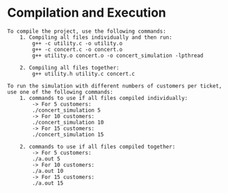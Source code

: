 # Compilation and Execution

    To compile the project, use the following commands:
    	1. Compiling all files individually and then run:
    		g++ -c utility.c -o utility.o
    		g++ -c concert.c -o concert.o
    		g++ utility.o concert.o -o concert_simulation -lpthread

    	2. Compiling all files together:
    		g++ utility.h utility.c concert.c

    To run the simulation with different numbers of customers per ticket, use one of the following commands:
    	1. commands to use if all files compiled individually:
    		-> For 5 customers:
    		./concert_simulation 5
    		-> For 10 customers:
    		./concert_simulation 10
    		-> For 15 customers:
    		./concert_simulation 15

    	2. commands to use if all files compiled together:
    		-> For 5 customers:
    		./a.out 5
    		-> For 10 customers:
    		./a.out 10
    		-> For 15 customers:
    		./a.out 15
